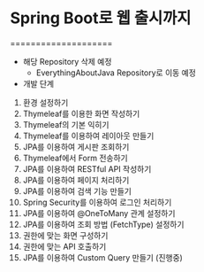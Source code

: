# Spring Boot로 웹 출시까지
====================

* 해당 Repository 삭제 예정
  * EverythingAboutJava Repository로 이동 예정
* 개발 단계
1. 환경 설정하기
2. Thymeleaf를 이용한 화면 작성하기
3. Thymeleaf의 기본 익히기
4. Thymeleaf를 이용하여 레이아웃 만들기
5. JPA를 이용하여 게시판 조회하기
6. Thymeleaf에서 Form 전송하기
7. JPA를 이용하여 RESTful API 작성하기
8. JPA를 이용하여 페이지 처리하기
9. JPA를 이용하여 검색 기능 만들기
10. Spring Security를 이용하여 로그인 처리하기
11. JPA를 이용하여 @OneToMany 관계 설정하기
12. JPA를 이용하여 조회 방법 (FetchType) 설정하기
13. 권한에 맞는 화면 구성하기
14. 권한에 맞는 API 호출하기
15. JPA를 이용하여 Custom Query 만들기 (진행중)